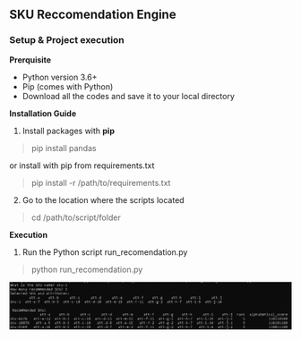 ## SKU Reccomendation Engine


### Setup & Project execution
**Prerquisite**
- Python version 3.6+ 
- Pip (comes with Python)
- Download all the codes and save it to your local directory

**Installation Guide**
1. Install packages with **pip**
> pip install pandas

or install with pip from requirements.txt
> pip install -r /path/to/requirements.txt

2. Go to the location where the scripts located
> cd /path/to/script/folder

**Execution**

1. Run the Python script run_recomendation.py

>  python run_recomendation.py

![alt text](https://github.com/pongthep10/sku_reco/blob/master/img/1.png)
